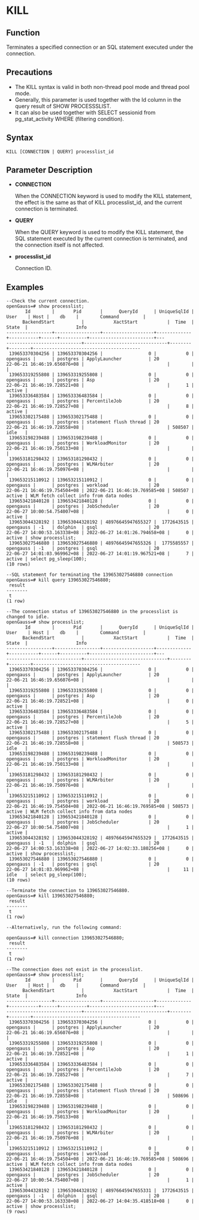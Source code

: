 # KILL

## Function<a name="en-us_topic_0283137542_en-us_topic_0237122167_en-us_topic_0059778902_s86b6c9741c7741d3976c5e358e8d5486"></a>

Terminates a specified connection or an SQL statement executed under the connection.

## Precautions<a name="en-us_topic_0283137542_en-us_topic_0237122167_en-us_topic_0059778902_sdd2da7fe44624eb99ee77013ff96c6bd"></a>

-   The KILL syntax is valid in both non-thread pool mode and thread pool mode.
-   Generally, this parameter is used together with the Id column in the query result of SHOW PROCESSSLIST.
-   It can also be used together with SELECT sessionid from pg\_stat\_activity WHERE (filtering condition).


## Syntax<a name="en-us_topic_0283137542_en-us_topic_0237122167_en-us_topic_0059778902_se242be9719f44731b261539dbd42d7b9"></a>

```
KILL [CONNECTION | QUERY] processlist_id
```

## Parameter Description<a name="en-us_topic_0283137542_en-us_topic_0237122167_en-us_topic_0059778902_s06dfa4f09bfd4e0d9826a80e6a91b0a6"></a>

- **CONNECTION**

    When the CONNECTION keyword is used to modify the KILL statement, the effect is the same as that of KILL processlist\_id, and the current connection is terminated.

- **QUERY**
  
    When the QUERY keyword is used to modify the KILL statement, the SQL statement executed by the current connection is terminated, and the connection itself is not affected.

- **processlist_id**
  
    Connection ID.

## Examples<a name="en-us_topic_0283137542_en-us_topic_0237122167_en-us_topic_0059778902_sfff14489321642278317cf06cd89810d"></a>

```
--Check the current connection.
openGauss=# show processlist;
       Id        |       Pid       |      QueryId      | UniqueSqlId |   User    | Host |    db    |        Command         |
      BackendStart          |           XactStart           |  Time  | State  |                  Info
-----------------+-----------------+-------------------+-------------+-----------+------+----------+------------------------+---
----------------------------+-------------------------------+--------+--------+----------------------------------------
 139653370304256 | 139653370304256 |                 0 |           0 | opengauss |      | postgres | ApplyLauncher          | 20
22-06-21 16:46:19.656076+08 |                               |        |        |
 139653319255808 | 139653319255808 |                 0 |           0 | opengauss |      | postgres | Asp                    | 20
22-06-21 16:46:19.728521+08 |                               |      1 | active |
 139653336483584 | 139653336483584 |                 0 |           0 | opengauss |      | postgres | PercentileJob          | 20
22-06-21 16:46:19.728527+08 |                               |      8 | active |
 139653302175488 | 139653302175488 |                 0 |           0 | opengauss |      | postgres | statement flush thread | 20
22-06-21 16:46:19.728558+08 |                               | 508507 | idle   |
 139653198239488 | 139653198239488 |                 0 |           0 | opengauss |      | postgres | WorkloadMonitor        | 20
22-06-21 16:46:19.750133+08 |                               |        |        |
 139653181298432 | 139653181298432 |                 0 |           0 | opengauss |      | postgres | WLMArbiter             | 20
22-06-21 16:46:19.750976+08 |                               |        |        |
 139653215110912 | 139653215110912 |                 0 |           0 | opengauss |      | postgres | workload               | 20
22-06-21 16:46:19.754504+08 | 2022-06-21 16:46:19.769585+08 | 508507 | active | WLM fetch collect info from data nodes
 139653421840128 | 139653421840128 |                 0 |           0 | opengauss |      | postgres | JobScheduler           | 20
22-06-27 10:00:54.754007+08 |                               |      0 | active |
 139653044328192 | 139653044328192 | 48976645947655327 |  1772643515 | opengauss | -1   | dolphin  | gsql                   | 20
22-06-27 14:00:53.163338+08 | 2022-06-27 14:01:26.794658+08 |      0 | active | show processlist;
 139653027546880 | 139653027546880 | 48976645947655326 |  1775585557 | opengauss | -1   | postgres | gsql                   | 20
22-06-27 14:01:03.969962+08 | 2022-06-27 14:01:19.967521+08 |      7 | active | select pg_sleep(100);
(10 rows)

--SQL statement for terminating the 139653027546880 connection
openGauss=# kill query 139653027546880;
 result
--------
 t
(1 row)

--The connection status of 139653027546880 in the processlist is changed to idle.
openGauss=# show processlist;
       Id        |       Pid       |      QueryId      | UniqueSqlId |   User    | Host |    db    |        Command         |
      BackendStart          |           XactStart           |  Time  | State  |                  Info
-----------------+-----------------+-------------------+-------------+-----------+------+----------+------------------------+---
----------------------------+-------------------------------+--------+--------+----------------------------------------
 139653370304256 | 139653370304256 |                 0 |           0 | opengauss |      | postgres | ApplyLauncher          | 20
22-06-21 16:46:19.656076+08 |                               |        |        |
 139653319255808 | 139653319255808 |                 0 |           0 | opengauss |      | postgres | Asp                    | 20
22-06-21 16:46:19.728521+08 |                               |      0 | active |
 139653336483584 | 139653336483584 |                 0 |           0 | opengauss |      | postgres | PercentileJob          | 20
22-06-21 16:46:19.728527+08 |                               |      5 | active |
 139653302175488 | 139653302175488 |                 0 |           0 | opengauss |      | postgres | statement flush thread | 20
22-06-21 16:46:19.728558+08 |                               | 508573 | idle   |
 139653198239488 | 139653198239488 |                 0 |           0 | opengauss |      | postgres | WorkloadMonitor        | 20
22-06-21 16:46:19.750133+08 |                               |        |        |
 139653181298432 | 139653181298432 |                 0 |           0 | opengauss |      | postgres | WLMArbiter             | 20
22-06-21 16:46:19.750976+08 |                               |        |        |
 139653215110912 | 139653215110912 |                 0 |           0 | opengauss |      | postgres | workload               | 20
22-06-21 16:46:19.754504+08 | 2022-06-21 16:46:19.769585+08 | 508573 | active | WLM fetch collect info from data nodes
 139653421840128 | 139653421840128 |                 0 |           0 | opengauss |      | postgres | JobScheduler           | 20
22-06-27 10:00:54.754007+08 |                               |      1 | active |
 139653044328192 | 139653044328192 | 48976645947655329 |  1772643515 | opengauss | -1   | dolphin  | gsql                   | 20
22-06-27 14:00:53.163338+08 | 2022-06-27 14:02:33.180256+08 |      0 | active | show processlist;
 139653027546880 | 139653027546880 |                 0 |           0 | opengauss | -1   | postgres | gsql                   | 20
22-06-27 14:01:03.969962+08 |                               |     11 | idle   | select pg_sleep(100);
(10 rows)

--Terminate the connection to 139653027546880.
openGauss=# kill 139653027546880;
 result
--------
 t
(1 row)

--Alternatively, run the following command:

openGauss=# kill connection 139653027546880;
 result
--------
 t
(1 row)

--The connection does not exist in the processlist.
openGauss=# show processlist;
       Id        |       Pid       |      QueryId      | UniqueSqlId |   User    | Host |    db    |        Command         |
      BackendStart          |           XactStart           |  Time  | State  |                  Info
-----------------+-----------------+-------------------+-------------+-----------+------+----------+------------------------+---
----------------------------+-------------------------------+--------+--------+----------------------------------------
 139653370304256 | 139653370304256 |                 0 |           0 | opengauss |      | postgres | ApplyLauncher          | 20
22-06-21 16:46:19.656076+08 |                               |        |        |
 139653319255808 | 139653319255808 |                 0 |           0 | opengauss |      | postgres | Asp                    | 20
22-06-21 16:46:19.728521+08 |                               |      1 | active |
 139653336483584 | 139653336483584 |                 0 |           0 | opengauss |      | postgres | PercentileJob          | 20
22-06-21 16:46:19.728527+08 |                               |      7 | active |
 139653302175488 | 139653302175488 |                 0 |           0 | opengauss |      | postgres | statement flush thread | 20
22-06-21 16:46:19.728558+08 |                               | 508696 | idle   |
 139653198239488 | 139653198239488 |                 0 |           0 | opengauss |      | postgres | WorkloadMonitor        | 20
22-06-21 16:46:19.750133+08 |                               |        |        |
 139653181298432 | 139653181298432 |                 0 |           0 | opengauss |      | postgres | WLMArbiter             | 20
22-06-21 16:46:19.750976+08 |                               |        |        |
 139653215110912 | 139653215110912 |                 0 |           0 | opengauss |      | postgres | workload               | 20
22-06-21 16:46:19.754504+08 | 2022-06-21 16:46:19.769585+08 | 508696 | active | WLM fetch collect info from data nodes
 139653421840128 | 139653421840128 |                 0 |           0 | opengauss |      | postgres | JobScheduler           | 20
22-06-27 10:00:54.754007+08 |                               |      1 | active |
 139653044328192 | 139653044328192 | 48976645947655331 |  1772643515 | opengauss | -1   | dolphin  | gsql                   | 20
22-06-27 14:00:53.163338+08 | 2022-06-27 14:04:35.418518+08 |      0 | active | show processlist;
(9 rows)
```
